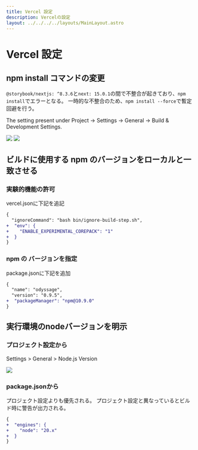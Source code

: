 ```yaml
---
title: Vercel 設定
description: Vercelの設定
layout: ../../../../layouts/MainLayout.astro
---
```


# Vercel 設定

## npm install コマンドの変更

`@storybook/nextjs: ^8.3.6`と`next: 15.0.1`の間で不整合が起きており、`npm install`でエラーとなる。
一時的な不整合のため、`npm install --force`で暫定回避を行う。

The setting present under Project → Settings → General → Build & Development Settings.

![](/odyssage/images/settings/vercel-settings-1.png)
![](/odyssage/images/settings/vercel-settings-2.png)

## ビルドに使用する npm のバージョンをローカルと一致させる
### 実験的機能の許可
vercel.jsonに下記を追記

```diff
{
  "ignoreCommand": "bash bin/ignore-build-step.sh",
+  "env": {
+    "ENABLE_EXPERIMENTAL_COREPACK": "1"
+  }
}
```

### npm の バージョンを指定

package.jsonに下記を追加

```diff
{
  "name": "odyssage",
  "version": "0.9.5",
+  "packageManager": "npm@10.9.0"
}
```

## 実行環境のnodeバージョンを明示

### プロジェクト設定から

Settings > General > Node.js Version

![](/odyssage/images/settings/vercel-settings-4.png)

### package.jsonから
プロジェクト設定よりも優先される。
プロジェクト設定と異なっているとビルド時に警告が出力される。


```diff
{
+  "engines": {
+    "node": "20.x"
+  }
}
